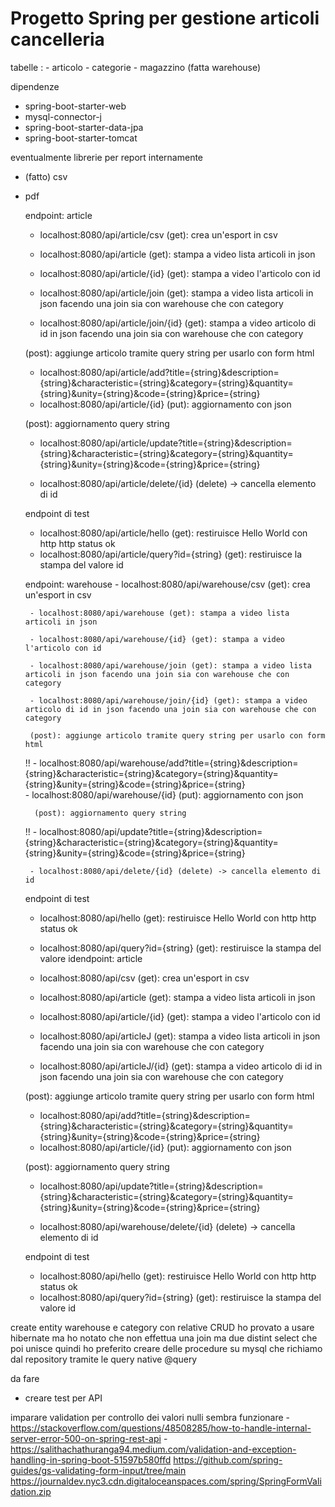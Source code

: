 # Progetto Spring per gestione articoli cancelleria 

tabelle :
			- articolo
			- categorie
			- magazzino (fatta warehouse)
   
dipendenze 
		
- spring-boot-starter-web
- mysql-connector-j
- spring-boot-starter-data-jpa
- spring-boot-starter-tomcat

eventualmente librerie per report internamente 
- (fatto) csv  
- pdf


   endpoint: article 
   - localhost:8080/api/article/csv (get): crea un'esport in csv
   
   - localhost:8080/api/article (get): stampa a video lista articoli in json 
   
   - localhost:8080/api/article/{id} (get): stampa a video l'articolo con id 

   - localhost:8080/api/article/join (get): stampa a video lista articoli in json facendo una join sia con warehouse che con category
   
   - localhost:8080/api/article/join/{id} (get): stampa a video articolo di id in json facendo una join sia con warehouse che con category 
   
   (post): aggiunge articolo tramite query string per usarlo con form html
   - localhost:8080/api/article/add?title={string}&description={string}&characteristic={string}&category={string}&quantity={string}&unity={string}&code={string}&price={string}  
   - localhost:8080/api/article/{id} (put): aggiornamento con json
	
	(post): aggiornamento query string    
   - localhost:8080/api/article/update?title={string}&description={string}&characteristic={string}&category={string}&quantity={string}&unity={string}&code={string}&price={string} 
   
   - localhost:8080/api/article/delete/{id} (delete) -> cancella elemento di id

   endpoint di test 
   - localhost:8080/api/article/hello (get): restiruisce Hello World con http http status ok
   - localhost:8080/api/article/query?id={string} (get): restiruisce la stampa del valore id

	endpoint: warehouse
	   - localhost:8080/api/warehouse/csv (get): crea un'esport in csv
	   
	   - localhost:8080/api/warehouse (get): stampa a video lista articoli in json 
	   
	   - localhost:8080/api/warehouse/{id} (get): stampa a video l'articolo con id 
	
	   - localhost:8080/api/warehouse/join (get): stampa a video lista articoli in json facendo una join sia con warehouse che con category
	   
	   - localhost:8080/api/warehouse/join/{id} (get): stampa a video articolo di id in json facendo una join sia con warehouse che con category 
	   
	   (post): aggiunge articolo tramite query string per usarlo con form html
	!!   - localhost:8080/api/warehouse/add?title={string}&description={string}&characteristic={string}&category={string}&quantity={string}&unity={string}&code={string}&price={string}  
	   - localhost:8080/api/warehouse/{id} (put): aggiornamento con json
		
		(post): aggiornamento query string    
	!!   - localhost:8080/api/update?title={string}&description={string}&characteristic={string}&category={string}&quantity={string}&unity={string}&code={string}&price={string} 
	   
	   - localhost:8080/api/delete/{id} (delete) -> cancella elemento di id

   endpoint di test 
   - localhost:8080/api/hello (get): restiruisce Hello World con http http status ok
   - localhost:8080/api/query?id={string} (get): restiruisce la stampa del valore idendpoint: article
   - localhost:8080/api/csv (get): crea un'esport in csv
   
   - localhost:8080/api/article (get): stampa a video lista articoli in json 
   
   - localhost:8080/api/article/{id} (get): stampa a video l'articolo con id 

   - localhost:8080/api/articleJ (get): stampa a video lista articoli in json facendo una join sia con warehouse che con category
   
   - localhost:8080/api/articleJ/{id} (get): stampa a video articolo di id in json facendo una join sia con warehouse che con category 
   
   (post): aggiunge articolo tramite query string per usarlo con form html
   - localhost:8080/api/add?title={string}&description={string}&characteristic={string}&category={string}&quantity={string}&unity={string}&code={string}&price={string}  
   - localhost:8080/api/article/{id} (put): aggiornamento con json
	
	(post): aggiornamento query string    
   - localhost:8080/api/update?title={string}&description={string}&characteristic={string}&category={string}&quantity={string}&unity={string}&code={string}&price={string} 
   
   - localhost:8080/api/warehouse/delete/{id} (delete) -> cancella elemento di id

   endpoint di test 
   - localhost:8080/api/hello (get): restiruisce Hello World con http http status ok
   - localhost:8080/api/query?id={string} (get): restiruisce la stampa del valore id

 create entity warehouse e category con relative CRUD 
 ho provato a usare hibernate ma ho notato che non effettua una join ma due distint select che poi unisce quindi ho preferito creare delle procedure su mysql che richiamo dal repository tramite le query native @query


da fare
 - creare test per API 
 
imparare validation per controllo dei valori nulli sembra funzionare
-https://stackoverflow.com/questions/48508285/how-to-handle-internal-server-error-500-on-spring-rest-api
-https://salithachathuranga94.medium.com/validation-and-exception-handling-in-spring-boot-51597b580ffd
https://github.com/spring-guides/gs-validating-form-input/tree/main
https://journaldev.nyc3.cdn.digitaloceanspaces.com/spring/SpringFormValidation.zip

